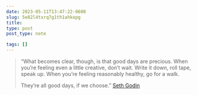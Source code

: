 ```yaml
---
date: 2023-05-11T13:47:22-0600
slug: 5e82l4txrq7g1th1ahkopg
title: 
type: post
post_type: note

tags: []
---
```


> 
> “What becomes clear, though, is that good days are precious. When you’re feeling even a little creative, don’t wait. Write it down, roll tape, speak up. When you’re feeling reasonably healthy, go for a walk.
> 
> 
> They’re all good days, if we choose.”
> [Seth Godin](https://feeds.feedblitz.com/~/740035154/0/sethsblog~Skipping-the-good-days/)
> 
> 
> 



